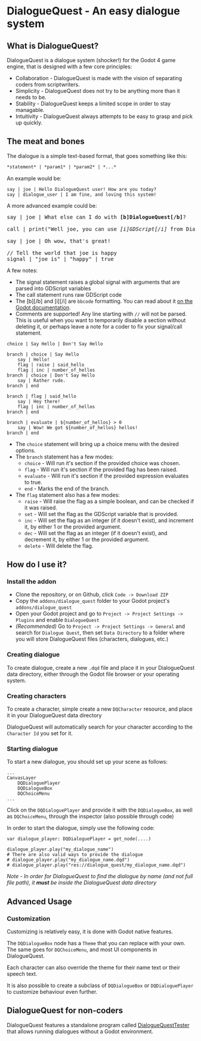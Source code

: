 # DialogueQuest - An easy dialogue system


## What is DialogueQuest?

DialogueQuest is a dialogue system (shocker!) for the Godot 4 game engine, that is designed with a few core principles:

- Collaboration - DialogueQuest is made with the vision of separating coders from scriptwriters.
- Simplicity - DialogueQuest does not try to be anything more than it needs to be.
- Stability - DialogueQuest keeps a limited scope in order to stay managable.
- Intuitivity - DialogueQuest always attempts to be easy to grasp and pick up quickly.

## The meat and bones

The dialogue is a simple text-based format, that goes something like this:

``` markdown
*statement* | *param1* | *param2* | *...*
```

An example would be:

```
say | joe | Hello DialogueQuest user! How are you today?
say | dialogue_user | I am fine, and loving this system!
```

A more advanced example could be:

<pre>
say | joe | What else can I do with <b>[b]DialogueQuest[/b]</b>?
 
call | print("Well joe, you can use <i>[i]GDScript[/i]</i> from DialogueQuest quite easily!")
 
say | joe | Oh wow, that's great!
 
// Tell the world that joe is happy
signal | "joe_is" | "happy" | true
</pre>

A few notes:
- The signal statement raises a global signal with arguments that are parsed into GDScript variables
- The call statement runs raw GDScript code
- The [b][/b] and [i][/i] are `bbcode` formatting. You can read about it [on the Godot documentation](https://docs.godotengine.org/en/stable/tutorials/ui/bbcode_in_richtextlabel.html).
- Comments are supported! Any line starting with `//` will not be parsed. This is useful when you want to temporarily disable a section without deleting it, or perhaps leave a note for a coder to fix your signal/call statement.

```
choice | Say Hello | Don't Say Hello

branch | choice | Say Hello
	say | Hello!
	flag | raise | said_hello
	flag | inc | number_of_hellos
branch | choice | Don't Say Hello
	say | Rather rude.
branch | end

branch | flag | said_hello
	say | Hey there!
	flag | inc | number_of_hellos
branch | end

branch | evaluate | ${number_of_hellos} > 0
	say | Wow! We got ${number_of_hellos} hellos!
branch | end
```

- The `choice` statement will bring up a choice menu with the desired options.
- The `branch` statement has a few modes:
    - `choice` - Will run it's section if the provided choice was chosen.
    - `flag` - Will run it's section if the provided flag has been raised.
    - `evaluate` - Will run it's section if the provided expression evaluates to true.
    - `end` - Marks the end of the branch.
- The `flag` statement also has a few modes:
    - `raise` - Will raise the flag as a simple boolean, and can be checked if it was raised.
    - `set` - Will set the flag as the GDScript variable that is provided.
    - `inc` - Will set the flag as an integer (if it doesn't exist), and increment it, by either 1 or the provided argument.
    - `dec` - Will set the flag as an integer (if it doesn't exist), and decrement it, by either 1 or the provided argument.
    - `delete` - Will delete the flag.

## How do I use it?

### Install the addon

- Clone the repository, or on Github, click `Code -> Download ZIP`
- Copy the `addons/dialogue_quest` folder to your Godot project's `addons/dialogue_quest`
- Open your Godot project and go to `Project -> Project Settings -> Plugins` and enable `DialogueQuest`
- *(Recommended)* Go to `Project -> Project Settings -> General` and search for `Dialogue Quest`, then set `Data Directory` to a folder where you will store DialogueQuest files (characters, dialogues, etc.)

### Creating dialogue

To create dialogue, create a new `.dqd` file and place it in your DialogueQuest data directory, either through the Godot file browser or your operating system.

### Creating characters

To create a character, simple create a new `DQCharacter` resource, and place it in your DialogueQuest data directory

DialogueQuest will automatically search for your character according to the `Character Id` you set for it.

### Starting dialogue

To start a new dialogue, you should set up your scene as follows:
```
...
CanvasLayer
    DQDialoguePlayer
    DQDialogueBox
    DQChoiceMenu
...
```

Click on the `DQDialoguePlayer` and provide it with the `DQDialogueBox`, as well as `DQChoiceMenu`, through the inspector (also possible through code)

In order to start the dialogue, simply use the following code:

``` gdscript
var dialogue_player: DQDialoguePlayer = get_node(....)

dialogue_player.play("my_dialogue_name")
# There are also valid ways to provide the dialogue
# dialogue_player.play("my_dialogue_name.dqd")
# dialogue_player.play("res://dialogue_quest/my_dialogue_name.dqd")
```

*Note - In order for DialogueQuest to find the dialogue by name (and not full file path), it **must** be inside the DialogueQuest data directory*

## Advanced Usage

### Customization

Customizing is relatively easy, it is done with Godot native features.

The `DQDialogueBox` node has a `Theme` that you can replace with your own. The same goes for `DQChoiceMenu`, and most UI components in DialogueQuest.

Each character can also override the theme for their name text or their speech text.

It is also possible to create a subclass of `DQDialogueBox` or `DQDialoguePlayer` to customize behaviour even further.

## DialogueQuest for non-coders

DialogueQuest features a standalone program called [DialogueQuestTester](https://github.com/hohfchns/DialogueQuestTester) that allows running dialogues without a Godot environment.

